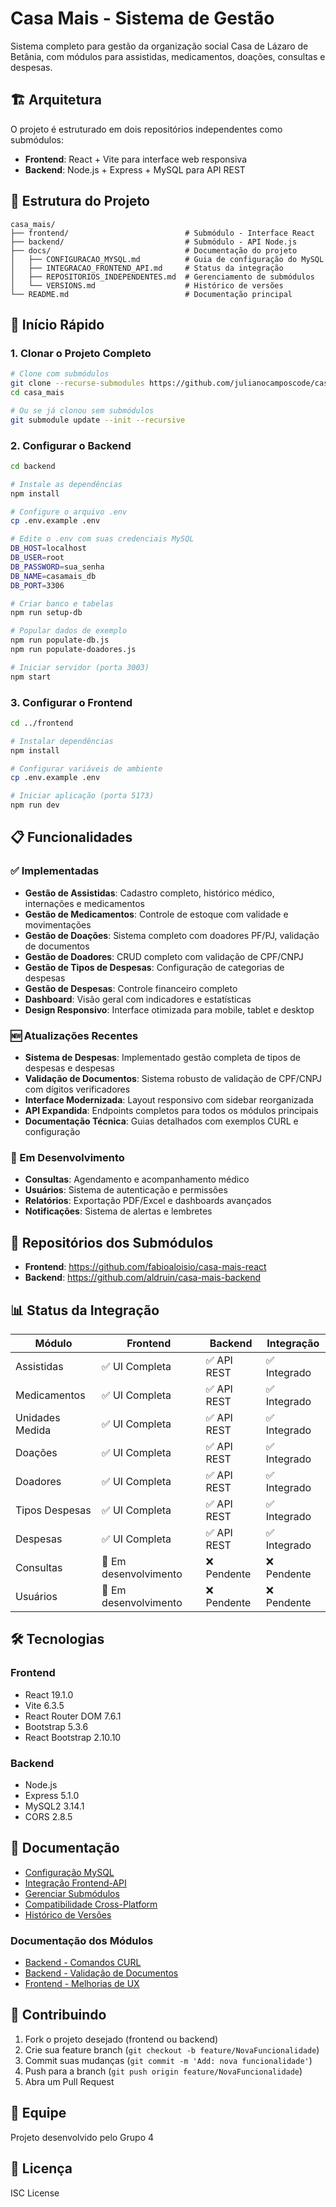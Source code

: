 # Casa Mais - Sistema de Gestão

Sistema completo para gestão da organização social Casa de Lázaro de Betânia, com módulos para assistidas, medicamentos, doações, consultas e despesas.

## 🏗️ Arquitetura

O projeto é estruturado em dois repositórios independentes como submódulos:

- **Frontend**: React + Vite para interface web responsiva
- **Backend**: Node.js + Express + MySQL para API REST

## 📁 Estrutura do Projeto

```
casa_mais/
├── frontend/                          # Submódulo - Interface React
├── backend/                           # Submódulo - API Node.js
├── docs/                              # Documentação do projeto
│   ├── CONFIGURACAO_MYSQL.md          # Guia de configuração do MySQL
│   ├── INTEGRACAO_FRONTEND_API.md     # Status da integração
│   ├── REPOSITORIOS_INDEPENDENTES.md  # Gerenciamento de submódulos
│   └── VERSIONS.md                    # Histórico de versões
└── README.md                          # Documentação principal
```

## 🚀 Início Rápido

### 1. Clonar o Projeto Completo

```bash
# Clone com submódulos
git clone --recurse-submodules https://github.com/julianocamposcode/casa_mais
cd casa_mais

# Ou se já clonou sem submódulos
git submodule update --init --recursive
```

### 2. Configurar o Backend

```bash
cd backend

# Instale as dependências
npm install

# Configure o arquivo .env
cp .env.example .env

# Edite o .env com suas credenciais MySQL
DB_HOST=localhost
DB_USER=root
DB_PASSWORD=sua_senha
DB_NAME=casamais_db
DB_PORT=3306

# Criar banco e tabelas
npm run setup-db

# Popular dados de exemplo
npm run populate-db.js
npm run populate-doadores.js

# Iniciar servidor (porta 3003)
npm start
```

### 3. Configurar o Frontend

```bash
cd ../frontend

# Instalar dependências
npm install

# Configurar variáveis de ambiente
cp .env.example .env

# Iniciar aplicação (porta 5173)
npm run dev
```

## 📋 Funcionalidades

### ✅ Implementadas

- **Gestão de Assistidas**: Cadastro completo, histórico médico, internações e medicamentos
- **Gestão de Medicamentos**: Controle de estoque com validade e movimentações
- **Gestão de Doações**: Sistema completo com doadores PF/PJ, validação de documentos
- **Gestão de Doadores**: CRUD completo com validação de CPF/CNPJ
- **Gestão de Tipos de Despesas**: Configuração de categorias de despesas
- **Gestão de Despesas**: Controle financeiro completo
- **Dashboard**: Visão geral com indicadores e estatísticas
- **Design Responsivo**: Interface otimizada para mobile, tablet e desktop

### 🆕 Atualizações Recentes

- **Sistema de Despesas**: Implementado gestão completa de tipos de despesas e despesas
- **Validação de Documentos**: Sistema robusto de validação de CPF/CNPJ com dígitos verificadores
- **Interface Modernizada**: Layout responsivo com sidebar reorganizada
- **API Expandida**: Endpoints completos para todos os módulos principais
- **Documentação Técnica**: Guias detalhados com exemplos CURL e configuração

### 🚧 Em Desenvolvimento

- **Consultas**: Agendamento e acompanhamento médico
- **Usuários**: Sistema de autenticação e permissões
- **Relatórios**: Exportação PDF/Excel e dashboards avançados
- **Notificações**: Sistema de alertas e lembretes

## 🔗 Repositórios dos Submódulos

- **Frontend**: https://github.com/fabioaloisio/casa-mais-react
- **Backend**: https://github.com/aldruin/casa-mais-backend

## 📊 Status da Integração

| Módulo           | Frontend              | Backend     | Integração   |
| ---------------- | --------------------- | ----------- | ------------ |
| Assistidas       | ✅ UI Completa        | ✅ API REST | ✅ Integrado |
| Medicamentos     | ✅ UI Completa        | ✅ API REST | ✅ Integrado |
| Unidades Medida  | ✅ UI Completa        | ✅ API REST | ✅ Integrado |
| Doações          | ✅ UI Completa        | ✅ API REST | ✅ Integrado |
| Doadores         | ✅ UI Completa        | ✅ API REST | ✅ Integrado |
| Tipos Despesas   | ✅ UI Completa        | ✅ API REST | ✅ Integrado |
| Despesas         | ✅ UI Completa        | ✅ API REST | ✅ Integrado |
| Consultas        | 🚧 Em desenvolvimento | ❌ Pendente | ❌ Pendente  |
| Usuários         | 🚧 Em desenvolvimento | ❌ Pendente | ❌ Pendente  |

## 🛠️ Tecnologias

### Frontend

- React 19.1.0
- Vite 6.3.5
- React Router DOM 7.6.1
- Bootstrap 5.3.6
- React Bootstrap 2.10.10

### Backend

- Node.js
- Express 5.1.0
- MySQL2 3.14.1
- CORS 2.8.5

## 📖 Documentação

- [Configuração MySQL](./docs/CONFIGURACAO_MYSQL.md)
- [Integração Frontend-API](./docs/INTEGRACAO_FRONTEND_API.md)
- [Gerenciar Submódulos](./docs/REPOSITORIOS_INDEPENDENTES.md)
- [Compatibilidade Cross-Platform](./docs/COMPATIBILIDADE_CROSS_PLATFORM.md)
- [Histórico de Versões](./docs/VERSIONS.md)

### Documentação dos Módulos

- [Backend - Comandos CURL](./backend/docs/CURL_COMMANDS.md)
- [Backend - Validação de Documentos](./backend/docs/DOCUMENTOS_VALIDOS.md)
- [Frontend - Melhorias de UX](./frontend/frontend-ux.md)

## 🤝 Contribuindo

1. Fork o projeto desejado (frontend ou backend)
2. Crie sua feature branch (`git checkout -b feature/NovaFuncionalidade`)
3. Commit suas mudanças (`git commit -m 'Add: nova funcionalidade'`)
4. Push para a branch (`git push origin feature/NovaFuncionalidade`)
5. Abra um Pull Request

## 👥 Equipe

Projeto desenvolvido pelo Grupo 4

## 📝 Licença

ISC License
